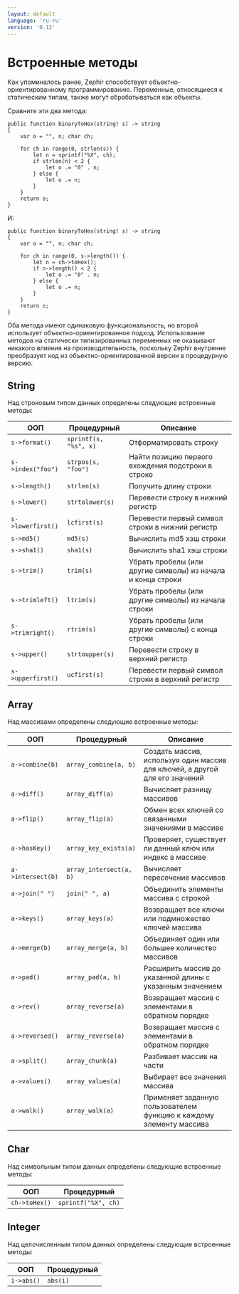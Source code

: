 ```yaml
---
layout: default
language: 'ru-ru'
version: '0.12'
---
```


# Встроенные методы

Как упоминалось ранее, Zephir способствует объектно-ориентированному программированию. Переменные, относящиеся к статическим типам, также могут обрабатываться как объекты.

Сравните эти два метода:

```zephir
public function binaryToHex(string! s) -> string
{
    var o = "", n; char ch;

    for ch in range(0, strlen(s)) {
        let n = sprintf("%X", ch);
        if strlen(n) < 2 {
            let o .= "0" . n;
        } else {
            let o .= n;
        }
    }
    return o;
}
```

И:

```zephir
public function binaryToHex(string! s) -> string
{
    var o = "", n; char ch;

    for ch in range(0, s->length()) {
        let n = ch->toHex();
        if n->length() < 2 {
            let o .= "0" . n;
        } else {
            let o .= n;
        }
    }
    return o;
}
```

Оба метода имеют одинаковую функциональность, но второй использует объектно-ориентированное подход. Использование методов на статически типизированных переменных не оказывают никакого влияния на производительность, поскольку Zephir внутренне преобразует код из объектно-ориентированной версии в процедурную версию.

<a name='string'></a>

## String

Над строковым типом данных определены следующие встроенные методы:

| ООП                  | Процедурный           | Описание                                                     |
| -------------------- | --------------------- | ------------------------------------------------------------ |
| `s->format()`     | `sprintf(s, "%s", x)` | Отформатировать строку                                       |
| `s->index("foo")` | `strpos(s, "foo")`    | Найти позицию первого вхождения подстроки в строке           |
| `s->length()`     | `strlen(s)`           | Получить длину строки                                        |
| `s->lower()`      | `strtolower(s)`       | Перевести строку в нижний регистр                            |
| `s->lowerfirst()` | `lcfirst(s)`          | Перевести первый символ строки в нижний регистр              |
| `s->md5()`        | `md5(s)`              | Вычислить md5 хэш строки                                     |
| `s->sha1()`       | `sha1(s)`             | Вычислить sha1 хэш строки                                    |
| `s->trim()`       | `trim(s)`             | Убрать пробелы (или другие символы) из начала и конца строки |
| `s->trimleft()`   | `ltrim(s)`            | Убрать пробелы (или другие символы) из начала строки         |
| `s->trimright()`  | `rtrim(s)`            | Убрать пробелы (или другие символы) с конца строки           |
| `s->upper()`      | `strtoupper(s)`       | Перевести строку в верхний регистр                           |
| `s->upperfirst()` | `ucfirst(s)`          | Перевести первый символ строки в верхний регистр             |

<a name='array'></a>

## Array

Над массивами определены следующие встроенные методы:

| ООП                  | Процедурный             | Описание                                                                    |
| -------------------- | ----------------------- | --------------------------------------------------------------------------- |
| `a->combine(b)`   | `array_combine(a, b)`   | Создать массив, используя один массив для ключей, а другой для его значений |
| `a->diff()`       | `array_diff(a)`         | Вычисляет разницу массивов                                                  |
| `a->flip()`       | `array_flip(a)`         | Обмен всех ключей со связанными значениями в массиве                        |
| `a->hasKey()`     | `array_key_exists(a)`   | Проверяет, существует ли данный ключ или индекс в массиве                   |
| `a->intersect(b)` | `array_intersect(a, b)` | Вычисляет пересечение массивов                                              |
| `a->join(" ")`    | `join(" ", a)`          | Объединить элементы массива с строкой                                       |
| `a->keys()`       | `array_keys(a)`         | Возвращает все ключи или подмножество ключей массива                        |
| `a->merge(b)`     | `array_merge(a, b)`     | Объединяет один или большее количество массивов                             |
| `a->pad()`        | `array_pad(a, b)`       | Расширить массив до указанной длины с указанным значением                   |
| `a->rev()`        | `array_reverse(a)`      | Возвращает массив с элементами в обратном порядке                           |
| `a->reversed()`   | `array_reverse(a)`      | Возвращает массив с элементами в обратном порядке                           |
| `a->split()`      | `array_chunk(a)`        | Разбивает массив на части                                                   |
| `a->values()`     | `array_values(a)`       | Выбирает все значения массива                                               |
| `a->walk()`       | `array_walk(a)`         | Применяет заданную пользователем функцию к каждому элементу массива         |

<a name='char'></a>

## Char

Над символьным типом данных определены следующие встроенные методы:

| ООП              | Процедурный         |
| ---------------- | ------------------- |
| `ch->toHex()` | `sprintf("%X", ch)` |

<a name='integer'></a>

## Integer

Над целочисленным типом данных определены следующие встроенные методы:

| ООП           | Процедурный |
| ------------- | ----------- |
| `i->abs()` | `abs(i)`    |
